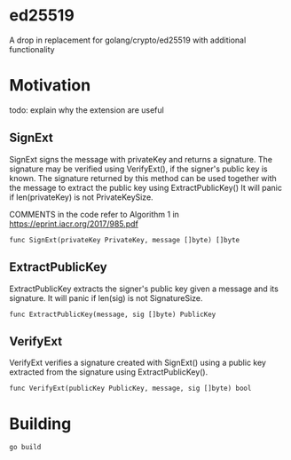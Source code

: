 # ed25519
A drop in replacement for golang/crypto/ed25519 with additional functionality

# Motivation
todo: explain why the extension are useful 

## SignExt
SignExt signs the message with privateKey and returns a signature.
The signature may be verified using VerifyExt(), if the signer's public key is known.
The signature returned by this method can be used together with the message
to extract the public key using ExtractPublicKey()
It will panic if len(privateKey) is not PrivateKeySize.

COMMENTS in the code refer to Algorithm 1 in https://eprint.iacr.org/2017/985.pdf

```
func SignExt(privateKey PrivateKey, message []byte) []byte
```

## ExtractPublicKey
ExtractPublicKey extracts the signer's public key given a message and its signature.
It will panic if len(sig) is not SignatureSize.

```
func ExtractPublicKey(message, sig []byte) PublicKey
```

## VerifyExt
VerifyExt verifies a signature created with SignExt() using a public key
extracted from the signature using ExtractPublicKey().

```
func VerifyExt(publicKey PublicKey, message, sig []byte) bool
````

# Building
```
go build
```